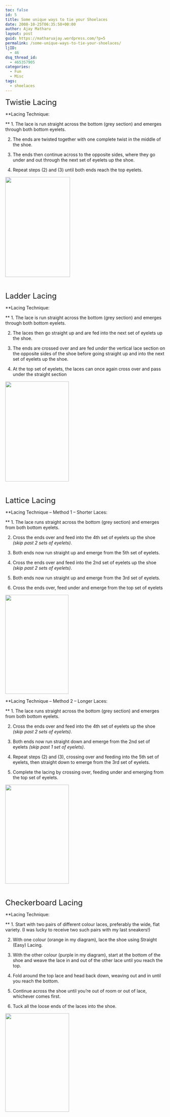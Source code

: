```yaml
---
toc: false
id: 5
title: Some unique ways to tie your Shoelaces
date: 2008-10-25T06:35:58+00:00
author: Ajay Matharu
layout: post
guid: https://matharuajay.wordpress.com/?p=5
permalink: /some-unique-ways-to-tie-your-shoelaces/
ljID:
  - 46
dsq_thread_id:
  - 465357905
categories:
  - Fun
  - Misc
tags:
  - shoelaces
---
```

<span style="font-size:x-large;">Twistie Lacing </span>

**Lacing Technique:
  
** 1. The lace is run straight across the bottom (grey section) and emerges through both bottom eyelets.

2. The ends are twisted together with one complete twist in the middle of the shoe.

3. The ends then continue across to the opposite sides, where they go under and out through the next set of eyelets up the shoe.

4. Repeat steps (2) and (3) until both ends reach the top eyelets.

[<img class="aligncenter size-full wp-image-6" title="twistie" src="https://matharuajay.files.wordpress.com/2008/10/twistie.png" alt="" width="204" height="314" />](https://matharuajay.files.wordpress.com/2008/10/twistie.png)

 

<span style="font-size:x-large;">Ladder Lacing </span>

**Lacing Technique:
  
** 1. The lace is run straight across the bottom (grey section) and emerges through both bottom eyelets.

2. The laces then go straight up and are fed into the next set of eyelets up the shoe.

3. The ends are crossed over and are fed _under_ the vertical lace section on the opposite sides of the shoe before going straight up and into the next set of eyelets up the shoe.

4. At the top set of eyelets, the laces can once again cross over and pass under the straight section

[<img class="aligncenter size-full wp-image-7" title="ladder" src="https://matharuajay.files.wordpress.com/2008/10/ladder.png" alt="" width="200" height="314" />](https://matharuajay.files.wordpress.com/2008/10/ladder.png)

 

<span style="font-size:x-large;">Lattice Lacing </span>

**Lacing Technique &#8211; Method 1 &#8211; Shorter Laces:
  
** 1. The lace runs straight across the bottom (grey section) and emerges from both bottom eyelets.

2. Cross the ends over and feed into the 4th set of eyelets up the shoe _(skip past 2 sets of eyelets)_.

3. Both ends now run straight up and emerge from the 5th set of eyelets.

4. Cross the ends over and feed into the 2nd set of eyelets up the shoe _(skip past 2 sets of eyelets)_.

5. Both ends now run straight up and emerge from the 3rd set of eyelets.

6. Cross the ends over, feed under and emerge from the top set of eyelets

[<img class="aligncenter size-full wp-image-8" title="lattice1" src="https://matharuajay.files.wordpress.com/2008/10/lattice1.png" alt="" width="199" height="311" />](https://matharuajay.files.wordpress.com/2008/10/lattice1.png)

**Lacing Technique &#8211; Method 2 &#8211; Longer Laces:
  
** 1. The lace runs straight across the bottom (grey section) and emerges from both bottom eyelets.

2. Cross the ends over and feed into the 4th set of eyelets up the shoe _(skip past 2 sets of eyelets)_.

3. Both ends now run straight down and emerge from the 2nd set of eyelets _(skip past 1 set of eyelets)_.

4. Repeat steps (2) and (3), crossing over and feeding into the 5th set of eyelets, then straight down to emerge from the 3rd set of eyelets.

5. Complete the lacing by crossing over, feeding under and emerging from the top set of eyelets.

[<img class="aligncenter size-full wp-image-9" title="lattice2" src="https://matharuajay.files.wordpress.com/2008/10/lattice2.png" alt="" width="200" height="311" />](https://matharuajay.files.wordpress.com/2008/10/lattice2.png)

 

<span style="font-size:x-large;">Checkerboard Lacing </span>

**Lacing Technique:
  
** 1. Start with two pairs of different colour laces, preferably the wide, flat variety. (I was lucky to receive two such pairs with my last sneakers!)

2. With one colour (orange in my diagram), lace the shoe using Straight (Easy) Lacing.

3. With the other colour (purple in my diagram), start at the bottom of the shoe and weave the lace in and out of the other lace until you reach the top.

4. Fold around the top lace and head back down, weaving out and in until you reach the bottom.

5. Continue across the shoe until you&#8217;re out of room or out of lace, whichever comes first.

6. Tuck all the loose ends of the laces into the shoe.

[<img class="aligncenter size-full wp-image-10" title="checkerboard" src="https://matharuajay.files.wordpress.com/2008/10/checkerboard.png" alt="" width="201" height="309" />](https://matharuajay.files.wordpress.com/2008/10/checkerboard.png)
